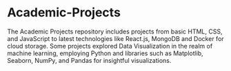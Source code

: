 # Academic-Projects
The Academic Projects repository includes projects from basic HTML, CSS, and JavaScript to latest technologies like React.js, MongoDB and Docker for cloud storage. Some projects explored Data Visualization in the realm of machine learning, employing Python and libraries such as Matplotlib, Seaborn, NumPy, and Pandas for insightful visualizations.
